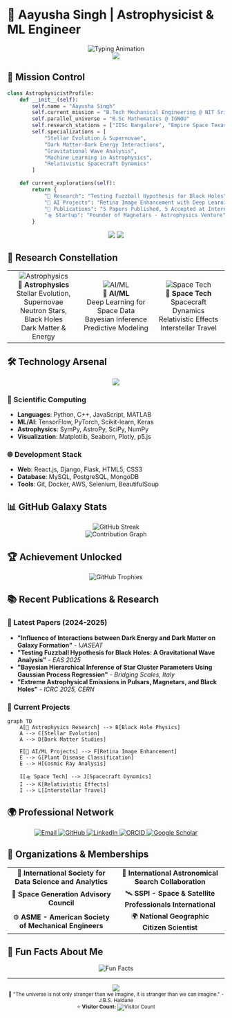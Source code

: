 # 🌌 Aayusha Singh | Astrophysicist & ML Engineer

<div align="center">
  <img src="https://readme-typing-svg.herokuapp.com?font=Orbitron&size=30&duration=3000&pause=1000&color=00D4FF&center=true&vCenter=true&multiline=true&width=800&height=100&lines=Exploring+the+Universe+through+Code;Mechanical+Engineering+%7C+Astrophysics+%7C+AI" alt="Typing Animation"/>
</div>

<div align="center">
  <img src="https://capsule-render.vercel.app/api?type=waving&color=gradient&customColorList=6,11,20&height=180&section=header&text=Welcome%20to%20My%20Digital%20Observatory&fontSize=35&fontColor=white&animation=fadeIn&fontAlignY=30&desc=Where%20Stars%20Meet%20Algorithms&descAlignY=50&descSize=16"/>
</div>

## 🚀 Mission Control

```python
class AstrophysicistProfile:
    def __init__(self):
        self.name = "Aayusha Singh"
        self.current_mission = "B.Tech Mechanical Engineering @ NIT Srinagar"
        self.parallel_universe = "B.Sc Mathematics @ IGNOU"
        self.research_stations = ["IISc Bangalore", "Empire Space Texas"]
        self.specializations = [
            "Stellar Evolution & Supernovae",
            "Dark Matter-Dark Energy Interactions", 
            "Gravitational Wave Analysis",
            "Machine Learning in Astrophysics",
            "Relativistic Spacecraft Dynamics"
        ]
        
    def current_explorations(self):
        return {
            "🔭 Research": "Testing Fuzzball Hypothesis for Black Holes",
            "🤖 AI Projects": "Retina Image Enhancement with Deep Learning",
            "🌌 Publications": "5 Papers Published, 5 Accepted at International Conferences",
            "🛸 Startup": "Founder of Magnetars - Astrophysics Venture"
        }
```

<div align="center">
  <img src="https://github-readme-stats.vercel.app/api?username=aayu-sha&show_icons=true&theme=react&hide_border=true&bg_color=0D1117&title_color=58A6FF&icon_color=1F6FEB&text_color=C3D1D9&ring_color=58A6FF"/>
  <img src="https://github-readme-stats.vercel.app/api/top-langs/?username=aayu-sha&layout=compact&theme=react&hide_border=true&bg_color=0D1117&title_color=58A6FF&text_color=C3D1D9"/>
</div>

## 🌟 Research Constellation

<div align="center">
  <table>
    <tr>
      <td align="center" width="33%">
        <img src="https://img.icons8.com/nolan/64/astronomy.png" alt="Astrophysics"/>
        <br><b>🔭 Astrophysics</b>
        <br>Stellar Evolution, Supernovae<br>Neutron Stars, Black Holes<br>Dark Matter & Energy
      </td>
      <td align="center" width="33%">
        <img src="https://img.icons8.com/nolan/64/artificial-intelligence.png" alt="AI/ML"/>
        <br><b>🤖 AI/ML</b>
        <br>Deep Learning for Space Data<br>Bayesian Inference<br>Predictive Modeling
      </td>
      <td align="center" width="33%">
        <img src="https://img.icons8.com/nolan/64/rocket.png" alt="Space Tech"/>
        <br><b>🚀 Space Tech</b>
        <br>Spacecraft Dynamics<br>Relativistic Effects<br>Interstellar Travel
      </td>
    </tr>
  </table>
</div>

## 🛠️ Technology Arsenal

<div align="center">
  <img src="https://skillicons.dev/icons?i=python,tensorflow,pytorch,js,html,css,react,nodejs,git,github,docker,aws,mysql,mongodb&theme=dark" />
</div>

### 🔬 Scientific Computing
- **Languages**: Python, C++, JavaScript, MATLAB
- **ML/AI**: TensorFlow, PyTorch, Scikit-learn, Keras
- **Astrophysics**: SymPy, AstroPy, SciPy, NumPy
- **Visualization**: Matplotlib, Seaborn, Plotly, p5.js

### 🌐 Development Stack
- **Web**: React.js, Django, Flask, HTML5, CSS3
- **Database**: MySQL, PostgreSQL, MongoDB
- **Tools**: Git, Docker, AWS, Selenium, BeautifulSoup

## 📊 GitHub Galaxy Stats

<div align="center">
  <img src="https://github-readme-streak-stats.herokuapp.com/?user=aayu-sha&theme=react&hide_border=true&background=0D1117&stroke=58A6FF&ring=58A6FF&fire=FF6B6B&currStreakLabel=58A6FF" alt="GitHub Streak"/>
</div>

<div align="center">
  <img src="https://github-readme-activity-graph.vercel.app/graph?username=aayu-sha&bg_color=0D1117&color=58A6FF&line=1F6FEB&point=FF6B6B&area=true&hide_border=true" alt="Contribution Graph"/>
</div>

## 🏆 Achievement Unlocked

<div align="center">
  <img src="https://github-profile-trophy.vercel.app/?username=aayu-sha&theme=darkhub&no-frame=true&margin-w=15&margin-h=15&column=7" alt="GitHub Trophies"/>
</div>

## 📚 Recent Publications & Research

### 🌌 Latest Papers (2024-2025)
- **"Influence of Interactions between Dark Energy and Dark Matter on Galaxy Formation"** - *IJASEAT*
- **"Testing Fuzzball Hypothesis for Black Holes: A Gravitational Wave Analysis"** - *EAS 2025*
- **"Bayesian Hierarchical Inference of Star Cluster Parameters Using Gaussian Process Regression"** - *Bridging Scales, Italy*
- **"Extreme Astrophysical Emissions in Pulsars, Magnetars, and Black Holes"** - *ICRC 2025, CERN*

### 🚀 Current Projects
```mermaid
graph TD
    A[🔭 Astrophysics Research] --> B[Black Hole Physics]
    A --> C[Stellar Evolution]
    A --> D[Dark Matter Studies]
    
    E[🤖 AI/ML Projects] --> F[Retina Image Enhancement]
    E --> G[Plant Disease Classification]
    E --> H[Cosmic Ray Analysis]
    
    I[🛸 Space Tech] --> J[Spacecraft Dynamics]
    I --> K[Relativistic Effects]
    I --> L[Interstellar Travel]
```

## 🌍 Professional Network

<div align="center">
  <a href="mailto:singh.aayushaa@gmail.com">
    <img src="https://img.shields.io/badge/Email-D14836?style=for-the-badge&logo=gmail&logoColor=white" alt="Email"/>
  </a>
  <a href="https://github.com/aayu-sha">
    <img src="https://img.shields.io/badge/GitHub-100000?style=for-the-badge&logo=github&logoColor=white" alt="GitHub"/>
  </a>
  <a href="https://www.linkedin.com/in/aayusha-singh">
    <img src="https://img.shields.io/badge/LinkedIn-0077B5?style=for-the-badge&logo=linkedin&logoColor=white" alt="LinkedIn"/>
  </a>
  <a href="https://orcid.org/0009-0008-7361-2813">
    <img src="https://img.shields.io/badge/ORCID-A6CE39?style=for-the-badge&logo=orcid&logoColor=white" alt="ORCID"/>
  </a>
  <a href="https://scholar.google.com/citations?user=YourGoogleScholarID">
    <img src="https://img.shields.io/badge/Google_Scholar-4285F4?style=for-the-badge&logo=google-scholar&logoColor=white" alt="Google Scholar"/>
  </a>
</div>

## 🎯 Organizations & Memberships

<div align="center">
  <table>
    <tr>
      <td align="center">🔬 <b>International Society for Data Science and Analytics</b></td>
      <td align="center">🌟 <b>International Astronomical Search Collaboration</b></td>
    </tr>
    <tr>
      <td align="center">🚀 <b>Space Generation Advisory Council</b></td>
      <td align="center">🛰️ <b>SSPI - Space & Satellite Professionals International</b></td>
    </tr>
    <tr>
      <td align="center">⚙️ <b>ASME - American Society of Mechanical Engineers</b></td>
      <td align="center">🌍 <b>National Geographic Citizen Scientist</b></td>
    </tr>
  </table>
</div>

## 🌟 Fun Facts About Me

<div align="center">
  <img src="https://readme-typing-svg.herokuapp.com?font=Fira+Code&pause=1000&color=58A6FF&center=true&vCenter=true&width=600&lines=🔭+I+study+black+holes+and+supernovae;🤖+I+build+AI+models+for+space+data;🚀+I'm+building+a+startup+called+Magnetars;🌌+I've+published+5+research+papers;⭐+I+love+exploring+the+cosmos+through+code" alt="Fun Facts"/>
</div>

---

<div align="center">
  <img src="https://capsule-render.vercel.app/api?type=waving&color=gradient&customColorList=6,11,20&height=100&section=footer&fontSize=0&animation=fadeIn"/>
</div>

<div align="center">
  <sub>🌌 "The universe is not only stranger than we imagine, it is stranger than we can imagine." - J.B.S. Haldane</sub>
  <br>
  <sub>⭐ <strong>Visitor Count:</strong> <img src="https://profile-counter.glitch.me/aayu-sha/count.svg" alt="Visitor Count" style="vertical-align: middle;"/></sub>
</div>